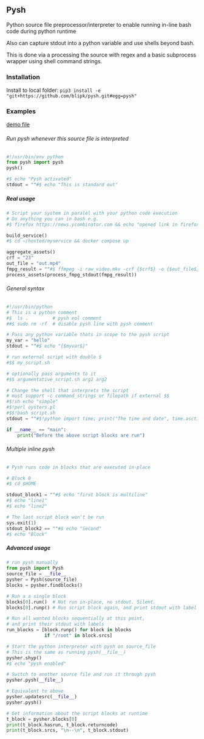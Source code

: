 ## Pysh

Python source file preprocessor/interpreter to enable running in-line bash code during python runtime

Also can capture stdout into a python variable and use shells beyond bash.

This is done via a processing the source with regex and a basic subprocess wrapper using shell command strings.

### Installation

Install to local folder:
`pip3 install -e "git+https://github.com/blipk/pysh.git#egg=pysh"`

### Examples
[demo file](demo.py)

###### Run pysh whenever this source file is interpreted
```Python
#!/usr/bin/env python
from pysh import pysh
pysh()

#$ echo "Pysh activated"
stdout = ""#$ echo "This is standard out"
```

##### Real usage
```Python
# Script your system in paralel with your python code execution
# Do anything you can in bash e.g.
#$ firefox https://news.ycombinator.com && echo "opened link in firefox"

build_service()
#$ cd ~/hosted/myservice && docker compose up

aggregate_assets()
crf = "23"
out_file = "out.mp4"
fmpg_result = ""#$ ffmpeg -i raw_video.mkv -crf {$crf$} -o {$out_file$}
process_assets(process_fmpg_stdout(fmpg_result))
```

###### General syntax
```Python
#!/usr/bin/python
# This is a python comment
#$  ls .         # pysh eol comment
##$ sudo rm -rf  # disable pysh line with pysh comment

# Pass any python variable thats in scope to the pysh script
my_var = "hello"
stdout = ""#$ echo "{$myvar$}"

# run external script with double $
#$$ my_script.sh

# optionally pass arguments to it
#$$ argumentative_script.sh arg1 arg2

# Change the shell that interprets the script
# must support -c command_strings or filepath if external $$
#$!sh echo "simple"
#$!perl oysters.pl
#$$!bash script.sh
stdout = ""#$!python import time; print("The time and date", time.asctime())

if __name__ == "main":
    print("Before the above script blocks are run")
```


###### Multiple inline pysh
```Python
# Pysh runs code in blocks that are executed in-place

# Block 0
#$ cd $HOME

stdout_block1 = ""#$ echo "first block is multiline"
#$ echo "line1"
#$ echo "line2"

# The last script block won't be run
sys.exit(1)
stdout_block2 == ""#$ echo "Second"
#$ echo "Block"
```


##### Advanced usage
```Python
# run pysh manually
from pysh import Pysh
source_file = __file__
pysher = Pysh(source_file)
blocks = pysher.findblocks()

# Run a a single block
blocks[0].run()  # Not run in-place, no stdout. Silent.
blocks[0].runp() # Run script block again, and print stdout with label for block

# Run all wanted blocks sequentially at this point,
# and print their stdout with labels
run_blocks = [block.runp() for block in blocks
              if "/root" in block.srcs]

# Start the python interpreter with pysh on source_file
# This is the same as running pysh(__file__)
pysher.shyp()
#$ echo "pysh enabled"

# Switch to another source file and run it through pysh
pysher.pysh(__file__)

# Equivalent to above
pysher.updatesrc(__file__)
pysher.pysh()

# Get information about the script blocks at runtime
t_block = pysher.blocks[0]
print(t_block.hasrun, t_block.returncode)
print(t_block.srcs, "\n--\n", t_block.stdout)
```